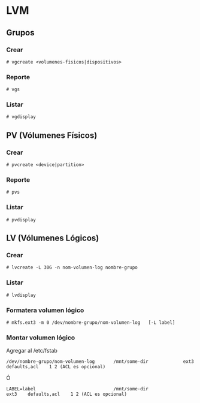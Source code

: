 # LVM

## Grupos

### Crear
``` 
# vgcreate <volumenes-fisicos|dispositivos>
```

### Reporte
```
# vgs
```

### Listar
``` 
# vgdisplay
```

## PV (Vólumenes Físicos)
    
### Crear
```
# pvcreate <device|partition>
``` 

### Reporte
```
# pvs
```

### Listar
```     
# pvdisplay
```

## LV (Vólumenes Lógicos)

### Crear
```     
# lvcreate -L 30G -n nom-volumen-log nombre-grupo
```

### Listar
```
# lvdisplay
```

### Formatera volumen lógico
```
# mkfs.ext3 -m 0 /dev/nombre-grupo/nom-volumen-log   [-L label]
```

### Montar volumen lógico

Agregar al /etc/fstab

```
/dev/nombre-grupo/nom-volumen-log       /mnt/some-dir             ext3    defaults,acl    1 2 (ACL es opcional)
```

Ó

```
LABEL=label                             /mnt/some-dir              ext3    defaults,acl    1 2 (ACL es opcional)
```


